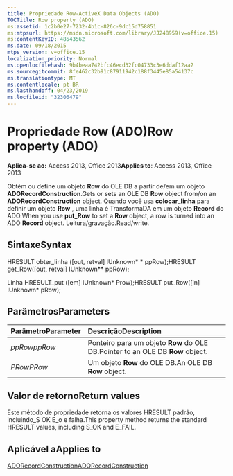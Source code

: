 ```yaml
---
title: Propriedade Row-ActiveX Data Objects (ADO)
TOCTitle: Row property (ADO)
ms:assetid: 1c2b0e27-7232-4b1c-826c-9dc15d758851
ms:mtpsurl: https://msdn.microsoft.com/library/JJ248959(v=office.15)
ms:contentKeyID: 48543562
ms.date: 09/18/2015
mtps_version: v=office.15
localization_priority: Normal
ms.openlocfilehash: 9b4beaa742bfc46ecd32fc04733c3e6ddaf12aa2
ms.sourcegitcommit: 8fe462c32b91c87911942c188f3445e85a54137c
ms.translationtype: MT
ms.contentlocale: pt-BR
ms.lasthandoff: 04/23/2019
ms.locfileid: "32306479"
---
```

# <a name="row-property-ado"></a><span data-ttu-id="66ae3-102">Propriedade Row (ADO)</span><span class="sxs-lookup"><span data-stu-id="66ae3-102">Row property (ADO)</span></span>

<span data-ttu-id="66ae3-103">**Aplica-se ao:** Access 2013, Office 2013</span><span class="sxs-lookup"><span data-stu-id="66ae3-103">**Applies to**: Access 2013, Office 2013</span></span>

<span data-ttu-id="66ae3-104">Obtém ou define um objeto **Row** do OLE DB a partir de/em um objeto **ADORecordConstruction**.</span><span class="sxs-lookup"><span data-stu-id="66ae3-104">Gets or sets an OLE DB **Row** object from/on an **ADORecordConstruction** object.</span></span> <span data-ttu-id="66ae3-105">Quando você usa **colocar\_linha** para definir um objeto **Row** , uma linha é TransformaDA em um objeto **Record** do ADO.</span><span class="sxs-lookup"><span data-stu-id="66ae3-105">When you use **put\_Row** to set a **Row** object, a row is turned into an ADO **Record** object.</span></span> <span data-ttu-id="66ae3-106">Leitura/gravação.</span><span class="sxs-lookup"><span data-stu-id="66ae3-106">Read/write.</span></span>

## <a name="syntax"></a><span data-ttu-id="66ae3-107">Sintaxe</span><span class="sxs-lookup"><span data-stu-id="66ae3-107">Syntax</span></span>

<span data-ttu-id="66ae3-108">HRESULT obter\_linha (\[out, retval\] IUnknown\* \* ppRow);</span><span class="sxs-lookup"><span data-stu-id="66ae3-108">HRESULT get\_Row(\[out, retval\] IUnknown\*\* ppRow);</span></span>

<span data-ttu-id="66ae3-109">Linha HRESULT\_put (\[em\] IUnknown\* Prow);</span><span class="sxs-lookup"><span data-stu-id="66ae3-109">HRESULT put\_Row(\[in\] IUnknown\* pRow);</span></span>

## <a name="parameters"></a><span data-ttu-id="66ae3-110">Parâmetros</span><span class="sxs-lookup"><span data-stu-id="66ae3-110">Parameters</span></span>

|<span data-ttu-id="66ae3-111">Parâmetro</span><span class="sxs-lookup"><span data-stu-id="66ae3-111">Parameter</span></span>|<span data-ttu-id="66ae3-112">Descrição</span><span class="sxs-lookup"><span data-stu-id="66ae3-112">Description</span></span>|
|:--------|:----------|
|<span data-ttu-id="66ae3-113">*ppRow*</span><span class="sxs-lookup"><span data-stu-id="66ae3-113">*ppRow*</span></span> |<span data-ttu-id="66ae3-114">Ponteiro para um objeto **Row** do OLE DB.</span><span class="sxs-lookup"><span data-stu-id="66ae3-114">Pointer to an OLE DB **Row** object.</span></span>|
|<span data-ttu-id="66ae3-115">*PRow*</span><span class="sxs-lookup"><span data-stu-id="66ae3-115">*PRow*</span></span> |<span data-ttu-id="66ae3-116">Um objeto **Row** do OLE DB.</span><span class="sxs-lookup"><span data-stu-id="66ae3-116">An OLE DB **Row** object.</span></span>|

## <a name="return-values"></a><span data-ttu-id="66ae3-117">Valor de retorno</span><span class="sxs-lookup"><span data-stu-id="66ae3-117">Return values</span></span>

<span data-ttu-id="66ae3-118">Este método de propriedade retorna os valores HRESULT padrão, incluindo\_S OK E\_o e falha.</span><span class="sxs-lookup"><span data-stu-id="66ae3-118">This property method returns the standard HRESULT values, including S\_OK and E\_FAIL.</span></span>

## <a name="applies-to"></a><span data-ttu-id="66ae3-119">Aplicável a</span><span class="sxs-lookup"><span data-stu-id="66ae3-119">Applies to</span></span>

[<span data-ttu-id="66ae3-120">ADORecordConstruction</span><span class="sxs-lookup"><span data-stu-id="66ae3-120">ADORecordConstruction</span></span>](adorecordconstruction-interface-ado.md)

